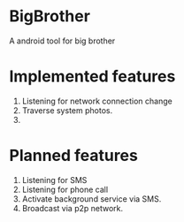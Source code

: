 # BigBrother
A android tool for big brother

# Implemented features

1. Listening for network connection change
2. Traverse system photos.
3. 

# Planned features

1. Listening for SMS
2. Listening for phone call
3. Activate background service via SMS.
4. Broadcast via p2p network.
